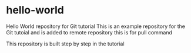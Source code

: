 # hello-world
Hello World repository for Git tutorial
This is an example repository for the Git tutoial and is added to remote repository
this is for pull command

This repository is built step by step in the tutorial
